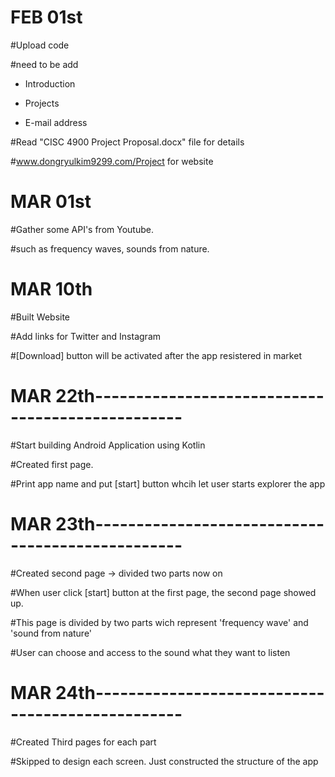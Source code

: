 # FEB 01st

  #Upload code
  
  #need to be add
  
   - Introduction
   
   - Projects
   
   - E-mail address

  #Read "CISC 4900 Project Proposal.docx" file for details
  
  #www.dongryulkim9299.com/Project for website

# MAR 01st

  #Gather some API's from Youtube.
  
  #such as frequency waves, sounds from nature.

# MAR 10th

  #Built Website
  
  #Add links for Twitter and Instagram
  
  #[Download] button will be activated after the app resistered in market
  
# MAR 22th-------------------------------------------------

  #Start building Android Application using Kotlin
  
  #Created first page.
  
  #Print app name and put [start] button whcih let user starts explorer the app
  
# MAR 23th-------------------------------------------------

  #Created second page -> divided two parts now on
  
  #When user click [start] button at the first page, the second page showed up.
  
  #This page is divided by two parts wich represent 'frequency wave' and 'sound from nature'
  
  #User can choose and access to the sound what they want to listen
  
# MAR 24th-------------------------------------------------
  
  #Created Third pages for each part
  
  #Skipped to design each screen. Just constructed the structure of the app
